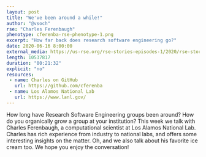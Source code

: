 ```yaml
---
layout: post
title: "We've been around a while!"
author: "@vsoch"
rse: "Charles Ferenbaugh"
phenotype: cferenba-rse-phenotype-1.png 
excerpt: "How far back does research software engineering go?"
date: 2020-06-16 8:00:00
external_media: https://us-rse.org/rse-stories-episodes-1/2020/rse-stories-charles-ferenbaugh-episode-25.mp3
length: 10537817
duration: "00:21:32"
explicit: "no"
resources:
 - name: Charles on GitHub
   url: https://github.com/cferenba
 - name: Los Alamos National Lab
   url: https://www.lanl.gov/
--- 
```


How long have Research Software Engineering groups been around? How do you
organically grow a group at your institution? This week we talk with Charles
Ferenbaugh, a computational scientist at Los Alamos National Lab. Charles
has rich experience from industry to national labs, and offers some
interesting insights on the matter. Oh, and we also talk about his favorite ice
cream too. We hope you enjoy the conversation!
